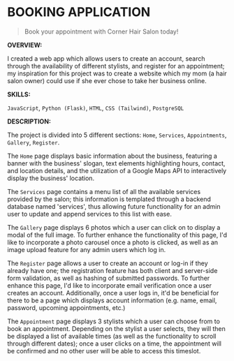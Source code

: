 # BOOKING APPLICATION

> Book your appointment with Corner Hair Salon today!

**OVERVIEW:**

I created a web app which allows users to create an account, search through the availability of different stylists, and register for an appointment; my inspiration for this project was to create a website which my mom (a hair salon owner) could use if she ever chose to take her business online.

**SKILLS:**

`JavaScript`, `Python (Flask)`, `HTML`, `CSS (Tailwind)`, `PostgreSQL`

**DESCRIPTION:**

The project is divided into 5 different sections: `Home`, `Services`, `Appointments`, `Gallery`, `Register`.

The `Home` page displays basic information about the business, featuring a banner with the business' slogan, text elements highlighting hours, contact, and location details, and the utilization of a Google Maps API to interactively display the business' location.

The `Services` page contains a menu list of all the available services provided by the salon; this information is templated through a backend database named 'services', thus allowing future functionality for an admin user to update and append services to this list with ease.

The `Gallery` page displays 6 photos which a user can click on to display a modal of the full image. To further enhance the functionality of this page, I'd like to incorporate a photo carousel once a photo is clicked, as well as an image upload feature for any admin users which log in.

The `Register` page allows a user to create an account or log-in if they already have one; the registration feature has both client and server-side form validation, as well as hashing of submitted passwords. To further enhance this page, I'd like to incorporate email verification once a user creates an account. Additionally, once a user logs in, it'd be beneficial for there to be a page which displays account information (e.g. name, email, password, upcoming appointments, etc.)

The `Appointment` page displays 3 stylists which a user can choose from to book an appointment. Depending on the stylist a user selects, they will then be displayed a list of available times (as well as the functionality to scroll through different dates); once a user clicks on a time, the appointment will be confirmed and no other user will be able to access this timeslot.
